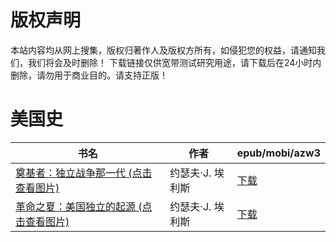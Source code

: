 # 版权声明

本站内容均从网上搜集，版权归著作人及版权方所有，如侵犯您的权益，请通知我们，我们将会及时删除！ 下载链接仅供宽带测试研究用途，请下载后在24小时内删除，请勿用于商业目的。请支持正版！

# 美国史

| 书名 | 作者 | epub/mobi/azw3 |
| --- | --- | --- |
| [奠基者：独立战争那一代 (点击查看图片)](https://www.dushupai.com/attachment/2024/06/06/bb02ff0de7a46bce.jpg) | 约瑟夫·J. 埃利斯 | [下载](https://url89.ctfile.com/f/31084289-1357032793-3eb972?p=8866) |
| [革命之夏：美国独立的起源 (点击查看图片)](https://www.dushupai.com/attachment/2024/06/06/a88aceb5f9a6dc6e.jpg) | 约瑟夫·J. 埃利斯 | [下载](https://url89.ctfile.com/f/31084289-1357032790-62cd12?p=8866) |
